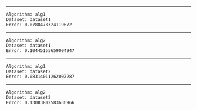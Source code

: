 ___

```
Algorithm: alg1
Dataset: dataset1
Error: 0.0788478324119872
```

___

```
Algorithm: alg2
Dataset: dataset1
Error: 0.10445155659004947
```

___

```
Algorithm: alg1
Dataset: dataset2
Error: 0.08314011262007287
```

___

```
Algorithm: alg2
Dataset: dataset2
Error: 0.13083802583636966
```

